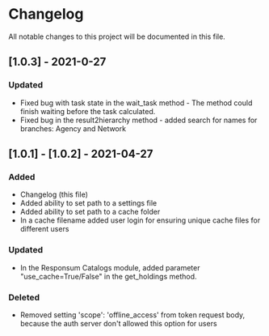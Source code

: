 # Changelog

All notable changes to this project will be documented in this file.

## [1.0.3] - 2021-0-27

### Updated
- Fixed bug with task state in the wait_task method - The method could finish waiting before the task calculated.
- Fixed bug in the result2hierarchy method - added search for names for branches: Agency and Network 

## [1.0.1] - [1.0.2] - 2021-04-27

### Added
- Changelog (this file)
- Added ability to set path to a settings file
- Added ability to set path to a cache folder 
- In a cache filename added user login for ensuring unique cache files for different users

### Updated
- In the Responsum Catalogs module, added parameter "use_cache=True/False" in the get_holdings method.

### Deleted
- Removed setting 'scope': 'offline_access' from token request body, because the auth server don't allowed this option 
  for users
 
